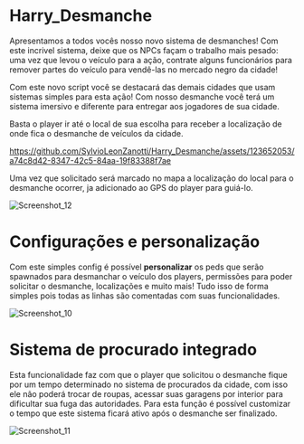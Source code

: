 # Harry_Desmanche

Apresentamos a todos vocês nosso novo sistema de desmanches! Com este incrivel sistema, deixe que os NPCs façam o trabalho mais pesado: uma vez que levou o veículo para a ação, contrate alguns funcionários para remover partes do veículo para vendê-las no mercado negro da cidade!

Com este novo script você se destacará das demais cidades que usam sistemas simples para esta ação! Com nosso desmanche você terá um sistema imersivo e diferente para entregar aos jogadores de sua cidade.

Basta o player ir até o local de sua escolha para receber a localização de onde fica o desmanche de veículos da cidade.

https://github.com/SylvioLeonZanotti/Harry_Desmanche/assets/123652053/a74c8d42-8347-42c5-84aa-19f83388f7ae

Uma vez que solicitado será marcado no mapa a localização do local para o desmanche ocorrer, ja adicionado ao GPS do player para guiá-lo.

![Screenshot_12](https://github.com/SylvioLeonZanotti/Harry_Desmanche/assets/123652053/ac3193ca-260e-4a1b-bc11-4437c1cec12a)


# Configurações e personalização

Com este simples config é possível **personalizar** os peds que serão spawnados para desmanchar o veículo dos players, permissões para poder solicitar o desmanche, localizações e muito mais! Tudo isso de forma simples pois todas as linhas são comentadas com suas funcionalidades.

![Screenshot_10](https://github.com/SylvioLeonZanotti/Harry_Desmanche/assets/123652053/1970bc18-e7f5-42b5-83aa-a85c61ea9597)

# Sistema de procurado integrado

Esta funcionalidade faz com que o player que solicitou o desmanche fique por um tempo determinado no sistema de procurados da cidade, com isso ele não poderá trocar de roupas, acessar suas garagens por interior para dificultar sua fuga das autoridades. Para esta função é possível customizar o tempo que este sistema ficará ativo após o desmanche ser finalizado.

![Screenshot_11](https://github.com/SylvioLeonZanotti/Harry_Desmanche/assets/123652053/772da704-0f71-4952-8722-b55349c10bfb)
